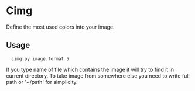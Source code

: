# Cimg
Define the most used colors into your image.

## Usage
      cimg.py image.format 5
If you type name of file which contains the image it will try to find it in current directory. To take image from somewhere else you need to write full path or '~/path' for simplicity.
